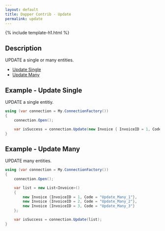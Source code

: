 ```yaml
---
layout: default
title: Dapper Contrib - Update
permalink: update
---
```


{% include template-h1.html %}

## Description
UPDATE a single or many entities.

- [Update Single](#example---update-single)
- [Update Many](#example---update-single)

## Example - Update Single
UPDATE a single entitiy.

```csharp
using (var connection = My.ConnectionFactory())
{
    connection.Open();

    var isSuccess = connection.Update(new Invoice { InvoiceID = 1, Code = "Update_Single_1"});
}
```

## Example - Update Many
UPDATE many entities.

```csharp
using (var connection = My.ConnectionFactory())
{
    connection.Open();

    var list = new List<Invoice>()
    {
        new Invoice {InvoiceID = 1, Code = "Update_Many_1"},
        new Invoice {InvoiceID = 2, Code = "Update_Many_2"},
        new Invoice {InvoiceID = 3, Code = "Update_Many_3"}
    };

    var isSuccess = connection.Update(list);
}
```
